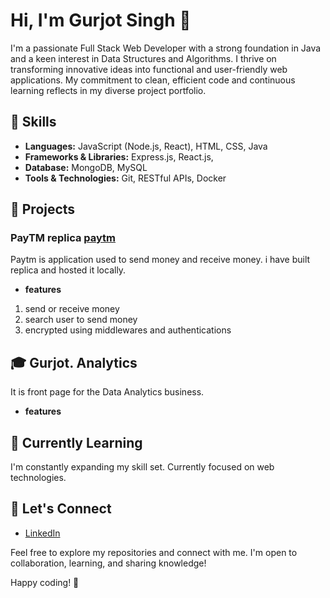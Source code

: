 # Hi, I'm **Gurjot Singh** 👋

I'm a passionate Full Stack Web Developer with a strong foundation in Java and a keen interest in Data Structures and Algorithms. I thrive on transforming innovative ideas into functional and user-friendly web applications. My commitment to clean, efficient code and continuous learning reflects in my diverse project portfolio.

## 🚀 Skills

- **Languages:** JavaScript (Node.js, React), HTML, CSS, Java
- **Frameworks & Libraries:** Express.js, React.js,
- **Database:** MongoDB, MySQL
- **Tools & Technologies:** Git, RESTful APIs, Docker

## 🔧 Projects

### PayTM replica [paytm](https://github.com/Gur3399/paytm.git)

Paytm is application used to send money and receive money.
i have built replica and hosted it locally.
- **features**
1. send or receive money
2. search user to send money
3. encrypted using middlewares and authentications

## 🎓 Gurjot. Analytics 

It is front page for the Data Analytics business. 
 - **features**

## 🌱 Currently Learning

I'm constantly expanding my skill set. Currently focused on web technologies.

## 💬 Let's Connect

- [LinkedIn](https://www.linkedin.com/in/gurjot-singh-445b97183/)

Feel free to explore my repositories and connect with me. I'm open to collaboration, learning, and sharing knowledge!

Happy coding! 🚀
